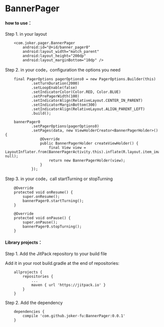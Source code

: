 # BannerPager

#### how to use：
Step 1. in your layout
```
    <com.joker.pager.BannerPager
        android:id="@+id/banner_pager0"
        android:layout_width="match_parent"
        android:layout_height="200dp"
        android:layout_marginBottom="10dp" />
```

Step 2. in your code，configuration the options you need
```        
    final PagerOptions pagerOptions0 = new PagerOptions.Builder(this)
            .setTurnDuration(2000)
            .setLoopEnable(false)
            .setIndicatorColor(Color.RED, Color.BLUE)
            .setPrePagerWidth(100)
            .setIndicatorAlign(RelativeLayout.CENTER_IN_PARENT)
            .setIndicatorMarginBottom(300)
            .setIndicatorAlign(RelativeLayout.ALIGN_PARENT_LEFT)
            .build();
            
    bannerPager0
            .setPagerOptions(pagerOptions0)
            .setPages(data, new ViewHolderCreator<BannerPagerHolder>() {
                @Override
                public BannerPagerHolder createViewHolder() {
                    final View view = LayoutInflater.from(BannerPagerActivity.this).inflate(R.layout.item_image_banner, null);
                    return new BannerPagerHolder(view);
                }
            });
```

Step 3. in your code，call startTurning or stopTurning
```
    @Override
    protected void onResume() {
        super.onResume();
        bannerPager0.startTurning();
    }

    @Override
    protected void onPause() {
        super.onPause();
        bannerPager0.stopTurning();
    }
```

#### Library projects：

Step 1. Add the JitPack repository to your build file

Add it in your root build.gradle at the end of repositories:
```
    allprojects {
        repositories {
            ...
            maven { url 'https://jitpack.io' }
        }
    }
```

Step 2. Add the dependency
```
    dependencies {
        compile 'com.github.joker-fu:BannerPager:0.0.1'
    }
```
